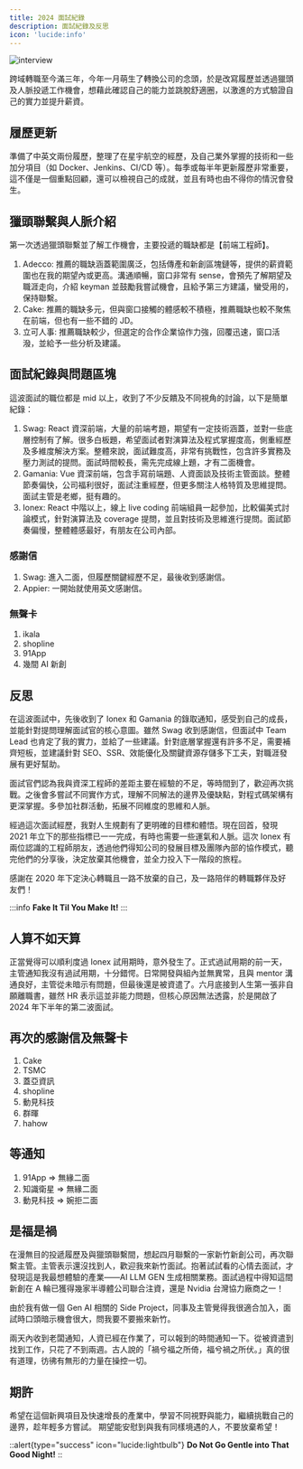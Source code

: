 ```yaml
---
title: 2024 面試紀錄
description: 面試紀錄及反思
icon: 'lucide:info'
---
```


![interview](/images/smalltalk/interview.webp)

跨域轉職至今滿三年，今年一月萌生了轉換公司的念頭，於是改寫履歷並透過獵頭及人脈投遞工作機會，想藉此確認自己的能力並跳脫舒適圈，以激進的方式驗證自己的實力並提升薪資。

## 履歷更新

準備了中英文兩份履歷，整理了在星宇航空的經歷，及自己業外掌握的技術和一些加分項目（如 Docker、Jenkins、CI/CD 等）。每季或每半年更新履歷非常重要，這不僅是一個重點回顧，還可以檢視自己的成就，並且有時也由不得你的情況會發生。

## 獵頭聯繫與人脈介紹

第一次透過獵頭聯繫並了解工作機會，主要投遞的職缺都是【前端工程師】。

1. Adecco: 推薦的職缺涵蓋範圍廣泛，包括傳產和新創區塊鏈等，提供的薪資範圍也在我的期望內或更高。溝通順暢，窗口非常有 sense，會預先了解期望及職涯走向，介紹 keyman 並鼓勵我嘗試機會，且給予第三方建議，蠻受用的，保持聯繫。
2. Cake: 推薦的職缺多元，但與窗口接觸的體感較不積極，推薦職缺也較不聚焦在前端，但也有一些不錯的 JD。
3. 立可人事: 推薦職缺較少，但選定的合作企業協作力強，回覆迅速，窗口活潑，並給予一些分析及建議。

## 面試紀錄與問題區塊

這波面試的職位都是 mid 以上，收到了不少反饋及不同視角的討論，以下是簡單紀錄：

1. Swag: React 資深前端，大量的前端考題，期望有一定技術涵蓋，並對一些底層控制有了解。很多白板題，希望面試者對演算法及程式掌握度高，側重經歷及多維度解決方案。整體來說，面試難度高，非常有挑戰性，包含許多實務及壓力測試的提問。面試時間較長，需先完成線上題，才有二面機會。
2. Gamania: Vue 資深前端，包含手寫前端題、人資面談及技術主管面談。整體節奏偏快，公司福利很好，面試注重經歷，但更多關注人格特質及思維提問。面試主管是老鄉，挺有趣的。
3. Ionex: React 中階以上，線上 live coding 前端組員一起參加，比較偏美式討論模式，針對演算法及 coverage 提問，並且對技術及思維進行提問。面試節奏偏慢，整體體感最好，有朋友在公司內部。

### 感謝信

1. Swag: 進入二面，但履歷關鍵經歷不足，最後收到感謝信。
2. Appier: 一開始就使用英文感謝信。

### 無聲卡

1. ikala
2. shopline
3. 91App
4. 幾間 AI 新創

## 反思

在這波面試中，先後收到了 Ionex 和 Gamania 的錄取通知，感受到自己的成長，並能針對提問理解面試官的核心意圖。雖然 Swag 收到感謝信，但面試中 Team Lead 也肯定了我的實力，並給了一些建議。針對底層掌握還有許多不足，需要補齊短板，並建議針對 SEO、SSR、效能優化及關鍵資源存儲多下工夫，對職涯發展有更好幫助。

面試官們認為我與資深工程師的差距主要在經驗的不足，等時間到了，歡迎再次挑戰。之後會多嘗試不同實作方式，理解不同解法的邊界及優缺點，對程式碼架構有更深掌握。多參加社群活動，拓展不同維度的思維和人脈。

經過這次面試經歷，我對人生規劃有了更明確的目標和體悟。現在回首，發現 2021 年立下的那些指標已一一完成，有時也需要一些運氣和人脈。這次 Ionex 有兩位認識的工程師朋友，透過他們得知公司的發展目標及團隊內部的協作模式，聽完他們的分享後，決定放棄其他機會，並全力投入下一階段的旅程。

感謝在 2020 年下定決心轉職且一路不放棄的自己，及一路陪伴的轉職夥伴及好友們！

:::info
**Fake It Til You Make It!**
:::

## 人算不如天算

正當覺得可以順利度過 Ionex 試用期時，意外發生了。正式過試用期的前一天，主管通知我沒有過試用期，十分錯愕。日常開發與組內並無異常，且與 mentor 溝通良好，主管從未暗示有問題，但最後還是被資遣了。六月底接到人生第一張非自願離職書，雖然 HR 表示這並非能力問題，但核心原因無法透露，於是開啟了 2024 年下半年的第二波面試。

## 再次的感謝信及無聲卡

1. Cake
2. TSMC
3. 蓋亞資訊
4. shopline
5. 動見科技
6. 群暉
7. hahow

## 等通知

1. 91App => 無緣二面
2. 知識衛星 => 無緣二面
3. 動見科技 => 婉拒二面

## 是福是禍

在漫無目的投遞履歷及與獵頭聯繫間，想起四月聯繫的一家新竹新創公司，再次聯繫主管。主管表示還沒找到人，歡迎我來新竹面試。抱著試試看的心情去面試，才發現這是我最想體驗的產業——AI LLM GEN 生成相關業務。面試過程中得知這間新創在 A 輪已獲得幾家半導體公司聯合注資，還是 Nvidia 台灣協力廠商之一！

由於我有做一個 Gen AI 相關的 Side Project，同事及主管覺得我很適合加入，面試時口頭暗示機會很大，問我要不要搬來新竹。

兩天內收到老闆通知，人資已經在作業了，可以報到的時間通知一下。從被資遣到找到工作，只花了不到兩週。古人說的「禍兮福之所倚，福兮禍之所伏。」真的很有道理，彷彿有無形的力量在操控一切。

## 期許

希望在這個新興項目及快速增長的產業中，學習不同視野與能力，繼續挑戰自己的邊界，趁年輕多方嘗試。
期望能安慰到與我有同樣境遇的人，不要放棄希望！

::alert{type="success" icon="lucide:lightbulb"}
  **Do Not Go Gentle into That Good Night!**
::
